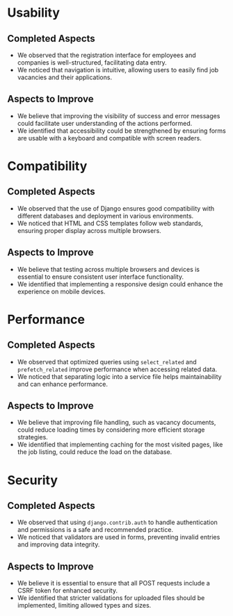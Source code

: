 # Usability

## Completed Aspects
- We observed that the registration interface for employees and companies is well-structured, facilitating data entry.
- We noticed that navigation is intuitive, allowing users to easily find job vacancies and their applications.

## Aspects to Improve
- We believe that improving the visibility of success and error messages could facilitate user understanding of the actions performed.
- We identified that accessibility could be strengthened by ensuring forms are usable with a keyboard and compatible with screen readers.

# Compatibility

## Completed Aspects
- We observed that the use of Django ensures good compatibility with different databases and deployment in various environments.
- We noticed that HTML and CSS templates follow web standards, ensuring proper display across multiple browsers.

## Aspects to Improve
- We believe that testing across multiple browsers and devices is essential to ensure consistent user interface functionality.
- We identified that implementing a responsive design could enhance the experience on mobile devices.

# Performance

## Completed Aspects
- We observed that optimized queries using `select_related` and `prefetch_related` improve performance when accessing related data.
- We noticed that separating logic into a service file helps maintainability and can enhance performance.

## Aspects to Improve
- We believe that improving file handling, such as vacancy documents, could reduce loading times by considering more efficient storage strategies.
- We identified that implementing caching for the most visited pages, like the job listing, could reduce the load on the database.

# Security

## Completed Aspects
- We observed that using `django.contrib.auth` to handle authentication and permissions is a safe and recommended practice.
- We noticed that validators are used in forms, preventing invalid entries and improving data integrity.

## Aspects to Improve
- We believe it is essential to ensure that all POST requests include a CSRF token for enhanced security.
- We identified that stricter validations for uploaded files should be implemented, limiting allowed types and sizes.
